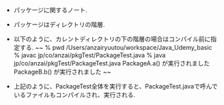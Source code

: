 - パッケージに関するノート.

- パッケージはディレクトリの階層.

- 以下のように、カレントディレクトリの下の階層の場合はコンパイル前に指定する.
~~
% pwd
/Users/anzairyuutou/workspace/Java_Udemy_basic
% javac jp/co/anzai/pkgTest/PackageTest.java
% java jp/co/anzai/pkgTest/PackageTest.java 
PackageA.a() が実行されました
PackageB.b() が実行されました
~~

- 上記のように、PackageTest全体を実行すると、PackageTest.javaで呼んでいるファイルもコンパイルされ、実行される.


